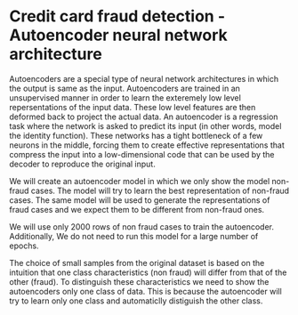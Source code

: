 # Credit card fraud detection - Autoencoder neural network architecture

Autoencoders are a special type of neural network architectures in which the output is same as the input. Autoencoders are
trained in an unsupervised manner in order to learn the exteremely low level repersentations of the input data. These low
level features are then deformed back to project the actual data. An autoencoder is a regression task where the network is
asked to predict its input (in other words, model the identity function). These networks has a tight bottleneck of a few
neurons in the middle, forcing them to create effective representations that compress the input into a low-dimensional code
that can be used by the decoder to reproduce the original input.


We will create an autoencoder model in which we only show the model non-fraud cases. The model will try to learn the best
representation of non-fraud cases. The same model will be used to generate the representations of fraud cases and we expect
them to be different from non-fraud ones.

We will use only 2000 rows of non fraud cases to train the autoencoder. Additionally, We do not need to run this model for a
large number of epochs.

The choice of small samples from the original dataset is based on the intuition that one class characteristics (non fraud)
will differ from that of the other (fraud). To distinguish these characteristics we need to show the autoencoders only one
class of data. This is because the autoencoder will try to learn only one class and automaticlly distiguish the other class.
